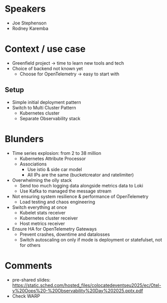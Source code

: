 # Speakers
* Joe Stephenson
* Rodney Karemba

# Context / use case
* Greenfield project -> time to learn new tools and tech
* Choice of backend not known yet
	* Choose for OpenTelemetry -> easy to start with
## Setup
* Simple initial deployment pattern
* Switch to Multi Cluster Pattern
	* Kubernetes cluster
	* Separate Observability stack

# Blunders
* Time series explosion: from 2 to 38 million
	* Kubernetes Attribute Processor
	* Associations 
		* Use istio & side car model
		* All IPs are the same (bucketcreator and ratelimiter)
* Overwhelming the olly stack
	* Send too much logging data alongside metrics data to Loki
	* Use Kafka to managed the message stream
* Not ensuring system resilience & performance of OpenTelemetry
	* Load testing and chaos engineering
* Switch everything at once
	* Kubelet stats receiver
	* Kubernetes cluster receiver
	* Host metrics receiver
* Ensure HA for OpenTelemetry Gateways
	* Prevent crashes, downtime and datalosses
	* Switch autoscaling on only if mode is deployment or statefulset, not for others


# Comments
* pre-shared slides: https://static.sched.com/hosted_files/colocatedeventseu2025/ec/Otel-y%20Oops%20-%20Observability%20Day%202025.pptx.pdf
* Check WARP